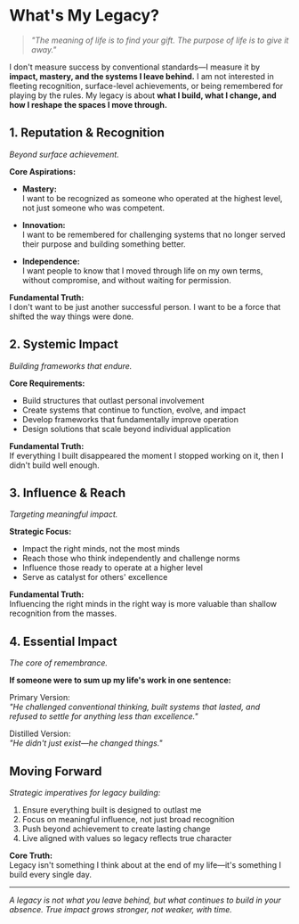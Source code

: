 # What's My Legacy?

> *"The meaning of life is to find your gift. The purpose of life is to give it away."*

I don't measure success by conventional standards—I measure it by **impact, mastery, and the systems I leave behind.** I am not interested in fleeting recognition, surface-level achievements, or being remembered for playing by the rules. My legacy is about **what I build, what I change, and how I reshape the spaces I move through.**

## 1. Reputation & Recognition

*Beyond surface achievement.*

**Core Aspirations:**

- **Mastery:**  
  I want to be recognized as someone who operated at the highest level, not just someone who was competent.

- **Innovation:**  
  I want to be remembered for challenging systems that no longer served their purpose and building something better.

- **Independence:**  
  I want people to know that I moved through life on my own terms, without compromise, and without waiting for permission.

**Fundamental Truth:**  
I don't want to be just another successful person. I want to be a force that shifted the way things were done.

## 2. Systemic Impact

*Building frameworks that endure.*

**Core Requirements:**
- Build structures that outlast personal involvement
- Create systems that continue to function, evolve, and impact
- Develop frameworks that fundamentally improve operation
- Design solutions that scale beyond individual application

**Fundamental Truth:**  
If everything I built disappeared the moment I stopped working on it, then I didn't build well enough.

## 3. Influence & Reach

*Targeting meaningful impact.*

**Strategic Focus:**
- Impact the right minds, not the most minds
- Reach those who think independently and challenge norms
- Influence those ready to operate at a higher level
- Serve as catalyst for others' excellence

**Fundamental Truth:**  
Influencing the right minds in the right way is more valuable than shallow recognition from the masses.

## 4. Essential Impact

*The core of remembrance.*

**If someone were to sum up my life's work in one sentence:**

Primary Version:  
*"He challenged conventional thinking, built systems that lasted, and refused to settle for anything less than excellence."*

Distilled Version:  
*"He didn't just exist—he changed things."*

## Moving Forward

*Strategic imperatives for legacy building:*

1. Ensure everything built is designed to outlast me
2. Focus on meaningful influence, not just broad recognition
3. Push beyond achievement to create lasting change
4. Live aligned with values so legacy reflects true character

**Core Truth:**  
Legacy isn't something I think about at the end of my life—it's something I build every single day.

---

*A legacy is not what you leave behind, but what continues to build in your absence. True impact grows stronger, not weaker, with time.*